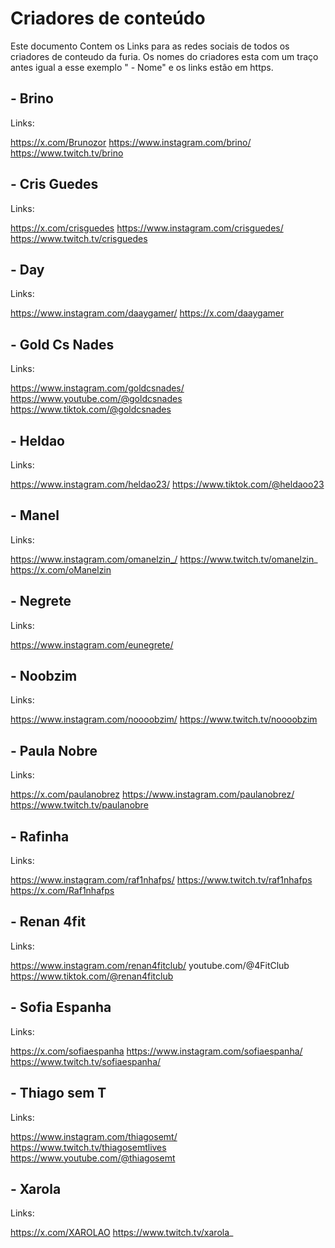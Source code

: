 # Criadores de conteúdo

Este documento Contem os Links para as redes sociais de todos os criadores de conteudo da furia. Os nomes do criadores esta com um traço antes igual a esse exemplo " - Nome" e os links estão em https.

## - Brino

Links:

 https://x.com/Brunozor
 https://www.instagram.com/brino/
 https://www.twitch.tv/brino

## - Cris Guedes

Links:

 https://x.com/crisguedes
 https://www.instagram.com/crisguedes/
 https://www.twitch.tv/crisguedes

## - Day

Links:

 https://www.instagram.com/daaygamer/
 https://x.com/daaygamer

## - Gold Cs Nades

Links:

 https://www.instagram.com/goldcsnades/
 https://www.youtube.com/@goldcsnades
 https://www.tiktok.com/@goldcsnades

## - Heldao

Links:

 https://www.instagram.com/heldao23/
 https://www.tiktok.com/@heldaoo23

## - Manel

Links:

 https://www.instagram.com/omanelzin_/
 https://www.twitch.tv/omanelzin_
 https://x.com/oManelzin

## - Negrete

Links:

 https://www.instagram.com/eunegrete/

## - Noobzim

Links:

 https://www.instagram.com/noooobzim/
 https://www.twitch.tv/noooobzim

## - Paula Nobre

Links:

 https://x.com/paulanobrez
 https://www.instagram.com/paulanobrez/
 https://www.twitch.tv/paulanobre

## - Rafinha

Links:

 https://www.instagram.com/raf1nhafps/
 https://www.twitch.tv/raf1nhafps
 https://x.com/Raf1nhafps

## - Renan 4fit

Links:

 https://www.instagram.com/renan4fitclub/
 youtube.com/@4FitClub
 https://www.tiktok.com/@renan4fitclub

## - Sofia Espanha

Links:

 https://x.com/sofiaespanha
 https://www.instagram.com/sofiaespanha/
 https://www.twitch.tv/sofiaespanha/

## - Thiago sem T

Links:

 https://www.instagram.com/thiagosemt/
 https://www.twitch.tv/thiagosemtlives
 https://www.youtube.com/@thiagosemt

## - Xarola

Links:

 https://x.com/XAROLAO
 https://www.twitch.tv/xarola_
